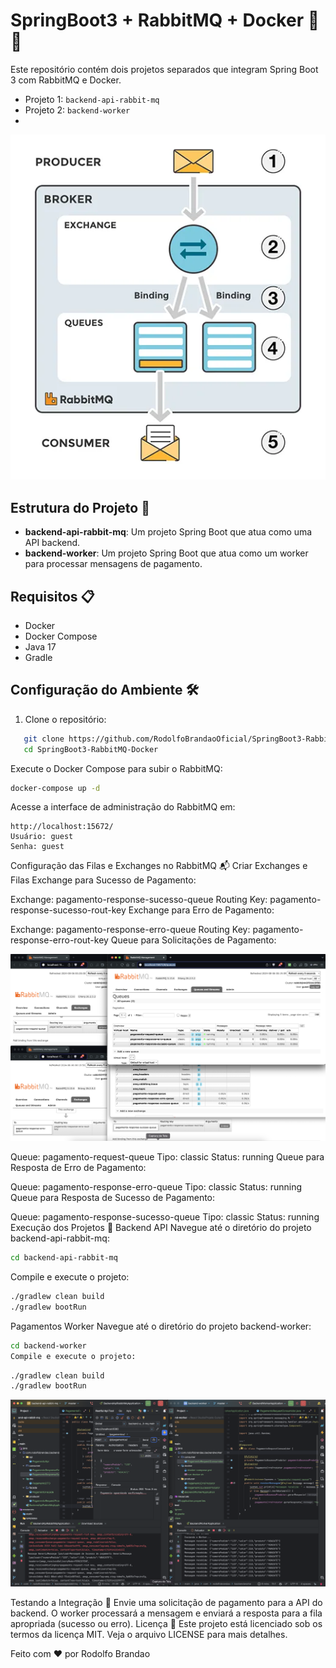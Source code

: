 # SpringBoot3 + RabbitMQ + Docker 🐳🚀

Este repositório contém dois projetos separados que integram Spring Boot 3 com RabbitMQ e Docker. 

- Projeto 1: `backend-api-rabbit-mq`
- Projeto 2: `backend-worker`
- 
<div align="center">
<img src="https://github.com/RodolfoBrandaoOficial/SpringBoot3-RabbitMQ-Docker/blob/main/srcGitHub/exemploExchanges.png?raw=true" width="700px" />
</div>

## Estrutura do Projeto 📂

- **backend-api-rabbit-mq**: Um projeto Spring Boot que atua como uma API backend.
- **backend-worker**: Um projeto Spring Boot que atua como um worker para processar mensagens de pagamento.

## Requisitos 📋

- Docker
- Docker Compose
- Java 17
- Gradle

## Configuração do Ambiente 🛠️

1. Clone o repositório:
```bash
   git clone https://github.com/RodolfoBrandaoOficial/SpringBoot3-RabbitMQ-Docker.git
   cd SpringBoot3-RabbitMQ-Docker
```
Execute o Docker Compose para subir o RabbitMQ:

```bash
docker-compose up -d
```
Acesse a interface de administração do RabbitMQ em:

```arduino
http://localhost:15672/
Usuário: guest
Senha: guest
```
Configuração das Filas e Exchanges no RabbitMQ 📬
Criar Exchanges e Filas
Exchange para Sucesso de Pagamento:

Exchange: pagamento-response-sucesso-queue
Routing Key: pagamento-response-sucesso-rout-key
Exchange para Erro de Pagamento:

Exchange: pagamento-response-erro-queue
Routing Key: pagamento-response-erro-rout-key
Queue para Solicitações de Pagamento:

<div align="center">
<img src="https://github.com/RodolfoBrandaoOficial/SpringBoot3-RabbitMQ-Docker/blob/main/srcGitHub/configWeb.png?raw=true" width="700px" />
</div>

Queue: pagamento-request-queue
Tipo: classic
Status: running
Queue para Resposta de Erro de Pagamento:

Queue: pagamento-response-erro-queue
Tipo: classic
Status: running
Queue para Resposta de Sucesso de Pagamento:

Queue: pagamento-response-sucesso-queue
Tipo: classic
Status: running
Execução dos Projetos 🚀
Backend API
Navegue até o diretório do projeto backend-api-rabbit-mq:

```bash
cd backend-api-rabbit-mq
```
Compile e execute o projeto:

```bash
./gradlew clean build
./gradlew bootRun
```
Pagamentos Worker
Navegue até o diretório do projeto backend-worker:

```bash
cd backend-worker
Compile e execute o projeto:
```
```bash
./gradlew clean build
./gradlew bootRun
```

<div align="center">
<img src="https://github.com/RodolfoBrandaoOficial/SpringBoot3-RabbitMQ-Docker/blob/main/srcGitHub/explodaExecucao.png?raw=true" width="700px" />
</div>



Testando a Integração 🔄
Envie uma solicitação de pagamento para a API do backend.
O worker processará a mensagem e enviará a resposta para a fila apropriada (sucesso ou erro).
Licença 📄
Este projeto está licenciado sob os termos da licença MIT. Veja o arquivo LICENSE para mais detalhes.

Feito com ❤️ por Rodolfo Brandao
